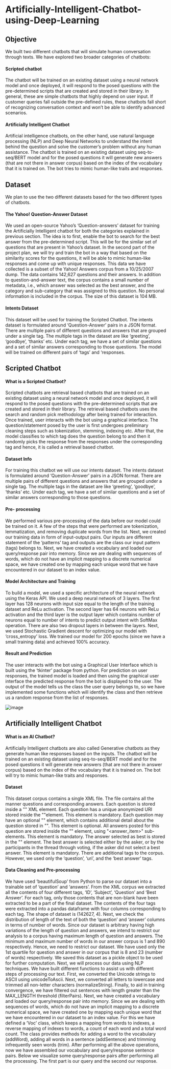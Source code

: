 # Artificially-Intelligent-Chatbot-using-Deep-Learning

## Objective
We built two different chatbots that will simulate human conversation through texts. We have explored two broader categories of chatbots:

#### Scripted chatbot
The chatbot will be trained on an existing dataset using a neural network model and once deployed, it will respond to the posed questions with the pre-determined scripts that are created and stored in their library. In general, these are simple chatbots that highly depend on user input. If customer queries fall outside the pre-defined rules, these chatbots fall short of recognizing conversation context and won’t be able to identify advanced scenarios.

#### Artificially Intelligent Chatbot
Artificial intelligence chatbots, on the other hand, use natural language processing (NLP) and Deep Neural Networks to understand the intent behind the question and solve the customer’s problem without any human assistance. The chatbot is trained on an existing dataset using seq-to-seq/BERT model and for the posed questions it will generate new answers (that are not there in answer corpus) based on the index of the vocabulary that it is trained on. The bot tries to mimic human-like traits and responses.

## Dataset 
We plan to use the two different datasets based for the two different types of chatbots. 

#### The Yahoo! Question-Answer Dataset
We used an open-source Yahoo’s ‘Question-answers’ dataset for training the Artificially Intelligent chatbot for both the categories explained in previous section. The idea is to first, enable the bot to search for the best answer from the pre-determined script. This will be for the similar set of questions that are present in Yahoo’s dataset. In the second part of the project plan, we will try and train the bot in a way that based on the similarity scores for the questions, it will be able to mimic human-like responses and come up with unique responses. This data we have collected is a subset of the Yahoo! Answers corpus from a 10/25/2007 dump. The data contains 142,627 questions and their answers. In addition to question-and-answer text, the corpus contains a small number of metadata, i.e., which answer was selected as the best answer, and the category and sub-category that was assigned to this question. No personal information is included in the corpus. The size of this dataset is 104 MB.

#### Intents Dataset 
This dataset will be used for training the Scripted Chatbot. The intents dataset is formulated around ‘Question-Answer’ pairs in a JSON format. There are multiple pairs of different questions and answers that are grouped under a single tag. The multiple tags in the dataset are like ‘greeting’, ‘goodbye’, ‘thanks’ etc. Under each tag, we have a set of similar questions and a set of similar answers corresponding to those questions. The model will be trained on different pairs of ‘tags’ and ‘responses. 

## Scripted Chatbot

#### What is a Scripted Chatbot?
Scripted chatbots are retrieval based chatbots that are trained on an existing dataset using a neural network model and once deployed, it will respond to the posed questions with the pre-determined scripts that are created and stored in their library. The retrieval based chatbots uses the search and random pick methodology after being trained for interaction. Once trained, user interacts with the bot using a graphical interface. The question/statement posed by the user is first undergoes preliminary cleaning steps such as tokenization, stemming, indexing etc. After that, the model classifies to which tag does the question belong to and then it randomly picks the response from the responses under the corresponding tag and hence, it is called a retrieval based chatbot.

#### Dataset Info
For training this chatbot we will use our intents dataset. The intents dataset is formulated around ‘Question-Answer’ pairs in a JSON format. There are multiple pairs of different questions and answers that are grouped under a single tag. The multiple tags in the dataset are like ‘greeting’, ‘goodbye’, ‘thanks’ etc. Under each tag, we have a set of similar questions and a set of similar answers corresponding to those questions.

#### Pre- processing 
We performed various pre-processing of the data before our model could be trained on it. A few of the steps that were performed are tokenization, lemmatization, and removing duplicate words from the list. Next, we created our training data in form of input-output pairs. Our inputs are different statement of the ‘patterns’ tag and outputs are the class our input pattern (tags) belongs to. Next, we have created a vocabulary and loaded our query/response pair into memory. Since we are dealing with sequences of words, which do not have an implicit mapping to a discrete numerical space, we have created one by mapping each unique word that we have encountered in our dataset to an index value.

#### Model Architecture and Training
To build a model, we used a specific architecture of the neural network using the Keras API. We used a deep neural network of 3 layers. The first layer has 128 neurons with input size equal to the length of the training dataset and ReLu activation. The second layer has 64 neurons with ReLu activation and the third layer is the output layer which contains number of neurons equal to number of intents to predict output intent with SoftMax operation. There are also two dropout layers in between the layers. 
Next, we used Stochastic Gradient descent for optimizing our model with ‘cross_entropy’ loss. We trained our model for 200 epochs (since we have a small training data) and achieved 100% accuracy.

#### Result and Prediction
The user interacts with the bot using a Graphical User Interface which is built using the ‘tkinter’ package from python. For prediction on user responses, the trained model is loaded and then using the graphical user interface the predicted response from the bot is displayed to the user. The output of the model tells us the class the user query belongs to, so we have implemented some functions which will identify the class and then retrieve us a random response from the list of responses.

![image](https://user-images.githubusercontent.com/35283246/163801216-2e570d22-7be2-4845-b282-c4928f84042a.png)

## Artificially Intelligent Chatbot

#### What is an AI Chatbot?
Artificially Intelligent chatbots are also called Generative chatbots as they generate human like responses based on the inputs. The chatbot will be trained on an existing dataset using seq-to-seq/BERT model and for the posed questions it will generate new answers (that are not there in answer corpus) based on the index of the vocabulary that it is trained on. The bot will try to mimic human-like traits and responses.

#### Dataset 
This dataset corpus contains a single XML file. The file contains all the manner questions and corresponding answers. Each question is stored inside a "<vespaadd>" XML element. Each question has a unique anonymized URI stored inside the "<uri>"element. This element is mandatory. Each question may have an optional "<content>" element, which contains additional detail about the question stored in "<subject>". This element is optional. All answers posted for this question are stored inside the "<nbestanswers>" element, using "<answer_item>" sub-elements. This element is mandatory. The answer selected as best is stored in the "<bestanswer>" element. The best answer is selected either by the asker, or by the participants in the thread through voting, if the asker did not select a best answer. This element is mandatory. There are additional tags to the corpus. However, we used only the ‘question’, ‘uri’, and the ‘best answer’ tags. 

#### Data Cleaning and Pre-processing
We have used ‘beautifulSoup’ from Python to parse our dataset into a trainable set of ‘question’ and ‘answers’. From the XML corpus we extracted all the contents of four different tags, ‘ID’, ‘Subject’, ‘Question’ and ‘Best Answer’. For each tag, only those contents that are non-blank have been extracted to be a part of the final dataset. The contents of the four tags were extracted into a pandas dataframe with four columns corresponding to each tag. The shape of dataset is (142627, 4). 
Next, we check the distribution of length of the text of both the ‘question’ and ‘answer’ columns in terms of number of words. Since our dataset is arbitrary having high variations of the length of question and answers, we intend to restrict our analysis to a corpus having maximum length of question and answers. The minimum and maximum number of words in our answer corpus is 1 and 890 respectively. Hence, we need to restrict our dataset. We have used only the 1st quartile for question and answer in our corpus that is 8 and 23 (number of words) respectively. We saved this dataset as a pickle object to be used for further computation. 
Next, we will process our data using NLP techniques. We have built different functions to assist us with different steps of processing our text. First, we converted the Unicode strings to ASCII using unicodeToAscii. Next, we converted all letters to lowercase and trimmed all non-letter characters  (normalizeString). Finally, to aid in training convergence, we have filtered out sentences with length greater than the MAX_LENGTH threshold (filterPairs). 
Next, we have created a vocabulary and loaded our query/response pair into memory. Since we are dealing with sequences of words, which do not have an implicit mapping to a discrete numerical space, we have created one by mapping each unique word that we have encountered in our dataset to an index value. For this we have defined a ‘Voc’ class, which keeps a mapping from words to indexes, a reverse mapping of indexes to words, a count of each word and a total word count. The class provides methods for adding a word to the vocabulary (addWord), adding all words in a sentence (addSentence) and trimming infrequently seen words (trim). After performing all the above operations, now we have assembled our vocabulary and query/response sentence pairs. Below we visualize some query/response pairs after performing all the processing. The first part is our query and the second our response.






